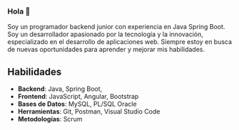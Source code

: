 ### Hola 👋

Soy un programador backend junior con experiencia en Java Spring Boot. Soy un desarrollador apasionado por la tecnología y la innovación, especializado en el desarrollo de aplicaciones web. Siempre estoy en busca de nuevas oportunidades para aprender y mejorar mis habilidades.


## Habilidades
* **Backend**: Java, Spring Boot, 
* **Frontend**: JavaScript, Angular, Bootstrap
* **Bases de Datos**: MySQL, PL/SQL Oracle
* **Herramientas**: Git, Postman, Visual Studio Code
* **Metodologías**: Scrum

<!--
### Competencias Blandas
Me destaco por ser un  pensador crítico con habilidades para la resolución de problemas y el trabajo en equipo. Valoro la colaboración y tengo una fuerte fuerza de voluntad y esfuerzo.

### Manejo de Versiones
Tengo experiencia en el manejo de versiones utilizando Git y GitHub, lo que me permite gestionar eficientemente los cambios en el código.



**ericksolar/ericksolar** is a ✨ _special_ ✨ repository because its `README.md` (this file) appears on your GitHub profile.

Here are some ideas to get you started:

- 🔭 I’m currently working on ...
- 🌱 I’m currently learning ...
- 👯 I’m looking to collaborate on ...
- 🤔 I’m looking for help with ...
- 💬 Ask me about ...
- 📫 How to reach me: ...
- 😄 Pronouns: ...
- ⚡ Fun fact: ...
-->
